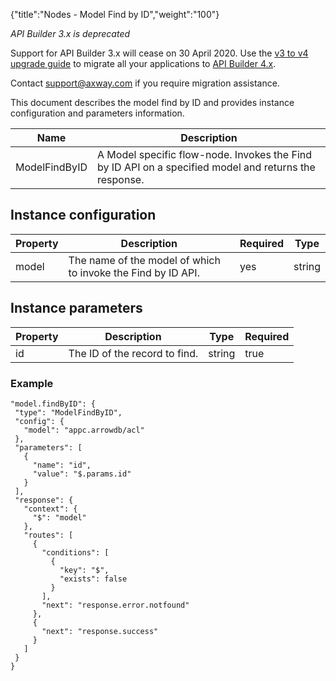 {"title":"Nodes - Model Find by ID","weight":"100"}

*API Builder 3.x is deprecated*

Support for API Builder 3.x will cease on 30 April 2020. Use the [v3 to v4 upgrade guide](https://docs.axway.com/bundle/API_Builder_4x_allOS_en/page/api_builder_v3_to_v4_upgrade_guide.html) to migrate all your applications to [API Builder 4.x](https://docs.axway.com/bundle/API_Builder_4x_allOS_en/page/api_builder_getting_started_guide.html).

Contact [support@axway.com](mailto:support@axway.com) if you require migration assistance.

This document describes the model find by ID and provides instance configuration and parameters information.

| Name | Description |
| --- | --- |
| ModelFindByID | A Model specific flow-node. Invokes the Find by ID API on a specified model and returns the response. |

## Instance configuration

| Property | Description | Required | Type |
| --- | --- | --- | --- |
| model | The name of the model of which to invoke the Find by ID API. | yes | string |

## Instance parameters

| Property | Description | Type | Required |
| --- | --- | --- | --- |
| id | The ID of the record to find. | string | true |

### Example

```
"model.findByID": {
 "type": "ModelFindByID",
 "config": {
   "model": "appc.arrowdb/acl"
 },
 "parameters": [
   {
     "name": "id",
     "value": "$.params.id"
   }
 ],
 "response": {
   "context": {
     "$": "model"
   },
   "routes": [
     {
       "conditions": [
         {
           "key": "$",
           "exists": false
         }
       ],
       "next": "response.error.notfound"
     },
     {
       "next": "response.success"
     }
   ]
 }
}
```
